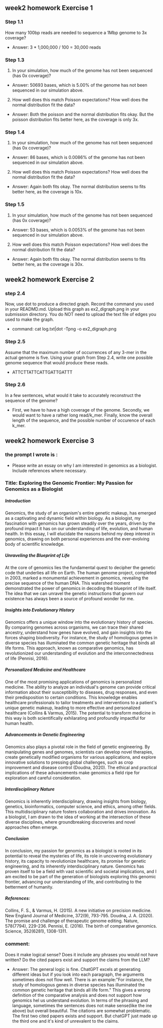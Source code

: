 ## week2 homework Exercise 1

### Step 1.1
How many 100bp reads are needed to sequence a 1Mbp genome to 3x coverage?
- Answer:  3 * 1,000,000 / 100 = 30,000 reads

### Step 1.3
1. In your simulation, how much of the genome has not been sequenced (has 0x coverage)?
- Answer:  50693 bases, which is 5.00% of the genome has not been sequenced in our simulation above.

2. How well does this match Poisson expectations? How well does the normal distribution fit the data?
- Answer: Both the poisson and the normal distribution fits okay. But the poisson distribution fits better here, as the coverage is only 3x.

### Step 1.4
1. In your simulation, how much of the genome has not been sequenced (has 0x coverage)?
- Answer: 86 bases, which is 0.0086% of the genome has not been sequenced in our simulation above.

2. How well does this match Poisson expectations? How well does the normal distribution fit the data?
- Answer: Again both fits okay. The normal distribution seems to fits better here, as the coverage is 10x.

### Step 1.5
1. In your simulation, how much of the genome has not been sequenced (has 0x coverage)?
- Answer: 53 bases, which is 0.0053% of the genome has not been sequenced in our simulation above.

2. How well does this match Poisson expectations? How well does the normal distribution fit the data?
- Answer: Again both fits okay. The normal distribution seems to fits better here, as the coverage is 30x.


## week2 homework Exercise 2

### step 2.4
Now, use dot to produce a directed graph. Record the command you used in your READMD.md. Upload this graph as ex2_digraph.png in your submission directory. You do NOT need to upload the text file of edges you used to make the graph.
- command: cat log.txt|dot -Tpng -o ex2_digraph.png

### Step 2.5
Assume that the maximum number of occurrences of any 3-mer in the actual genome is five. Using your graph from Step 2.4, write one possible genome sequence that would produce these reads. 
- ATTCTTATTCATTGATTGATTT

### Step 2.6
In a few sentences, what would it take to accurately reconstruct the sequence of the genome? 
- First, we have to have a high coverage of the genome. Secondly, we would want to have a rather long read/k_mer. Finally, know the overall length of the sequence, and the possible number of occurence of each k_mer.


## week2 homework Exercise 3

### the prompt I wrote is : 
- Please write an essay on why I am interested in genomics as a biologist. Include references where necessary. 

### Title: Exploring the Genomic Frontier: My Passion for Genomics as a Biologist

##### Introduction
Genomics, the study of an organism's entire genetic makeup, has emerged as a captivating and dynamic field within biology. As a biologist, my fascination with genomics has grown steadily over the years, driven by the profound impact it has on our understanding of life, evolution, and human health. In this essay, I will elucidate the reasons behind my deep interest in genomics, drawing on both personal experiences and the ever-evolving body of scientific knowledge.

##### Unraveling the Blueprint of Life
At the core of genomics lies the fundamental quest to decipher the genetic code that underlies all life on Earth. The human genome project, completed in 2003, marked a monumental achievement in genomics, revealing the precise sequence of the human DNA. This watershed moment demonstrated the power of genomics in decoding the blueprint of life itself. The idea that we can unravel the genetic instructions that govern our existence has always been a source of profound wonder for me.

##### Insights into Evolutionary History
Genomics offers a unique window into the evolutionary history of species. By comparing genomes across organisms, we can trace their shared ancestry, understand how genes have evolved, and gain insights into the forces shaping biodiversity. For instance, the study of homologous genes in diverse species has illuminated the common genetic heritage that binds all life forms. This approach, known as comparative genomics, has revolutionized our understanding of evolution and the interconnectedness of life (Pennisi, 2016).

##### Personalized Medicine and Healthcare
One of the most promising applications of genomics is personalized medicine. The ability to analyze an individual's genome can provide critical information about their susceptibility to diseases, drug responses, and even their predisposition to certain conditions. This knowledge enables healthcare professionals to tailor treatments and interventions to a patient's unique genetic makeup, leading to more effective and personalized healthcare (Collins & Varmus, 2015). The potential to transform medicine in this way is both scientifically exhilarating and profoundly impactful for human health.

##### Advancements in Genetic Engineering
Genomics also plays a pivotal role in the field of genetic engineering. By manipulating genes and genomes, scientists can develop novel therapies, create genetically modified organisms for various applications, and explore innovative solutions to pressing global challenges, such as crop improvement and disease control (Doudna, 2020). The ethical and practical implications of these advancements make genomics a field ripe for exploration and careful consideration.

##### Interdisciplinary Nature
Genomics is inherently interdisciplinary, drawing insights from biology, genetics, bioinformatics, computer science, and ethics, among other fields. This multidisciplinary nature fosters collaboration and drives innovation. As a biologist, I am drawn to the idea of working at the intersection of these diverse disciplines, where groundbreaking discoveries and novel approaches often emerge.

##### Conclusion

In conclusion, my passion for genomics as a biologist is rooted in its potential to reveal the mysteries of life, its role in uncovering evolutionary history, its capacity to revolutionize healthcare, its promise for genetic engineering, and its inherently interdisciplinary nature. Genomics has proven itself to be a field with vast scientific and societal implications, and I am excited to be part of the generation of biologists exploring this genomic frontier, advancing our understanding of life, and contributing to the betterment of humanity.

##### References:

Collins, F. S., & Varmus, H. (2015). A new initiative on precision medicine. New England Journal of Medicine, 372(9), 793-795.
Doudna, J. A. (2020). The promise and challenge of therapeutic genome editing. Nature, 578(7794), 229-236.
Pennisi, E. (2016). The birth of comparative genomics. Science, 352(6281), 1308-1311.

### comment:
Does it make logical sense? Does it include any phrases you would not have written? Do the cited papers exist and support the claims from the LLM?
- Answer: The general logic is fine. ChatGPT excels at generating different ideas but if you look into each paragraph, the arguments sometimes does not flow well. There is an example:"For instance, the study of homologous genes in diverse species has illuminated the common genetic heritage that binds all life form." This gives a wrong definition of the comparative analysis and does not support how genomics hel us understand evolution.
In terms of the phrasing and language, sometimes the sentences does not make sense(like the ine above) but overall beautiful. 
The citations are somewhat problematic. The first two cited papers exists and support. But chatGPT just made up the third one and it's kind of unrevalent to the claims.

